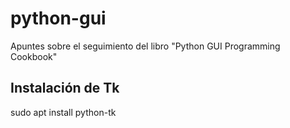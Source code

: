 # python-gui

Apuntes sobre el seguimiento del libro "Python GUI Programming Cookbook"

## Instalación de Tk

sudo apt install python-tk
